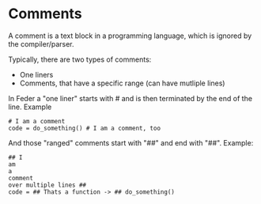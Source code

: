 # Comments

A comment is a text block in a programming language, which is ignored by the
compiler/parser.

Typically, there are two types of comments:

- One liners
- Comments, that have a specific range (can have mutliple lines)

In Feder a "one liner" starts with # and is then terminated by the end of the
line. Example

```
# I am a comment
code = do_something() # I am a comment, too
```

And those "ranged" comments start with "##" and end with "##". Example:
```
## I
am
a
comment
over multiple lines ##
code = ## Thats a function -> ## do_something()
```

